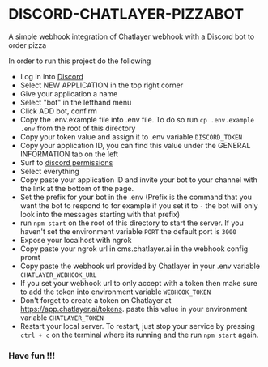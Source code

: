 # DISCORD-CHATLAYER-PIZZABOT
A simple webhook integration of Chatlayer webhook with a Discord bot to order pizza

In order to run this project do the following

- Log in into [Discord](https://discord.com/developers)
- Select NEW APPLICATION in the top right corner
- Give your application a name
- Select "bot" in the lefthand menu 
- Click ADD bot, confirm
- Copy the .env.example file into .env file. To do so run `cp .env.example .env` from the root of this directory
- Copy your token value and assign it to .env variable `DISCORD_TOKEN`
- Copy your application ID, you can find this value under the GENERAL INFORMATION tab on the left
- Surf to [discord permissions](https://discordapi.com/permissions.html)
- Select everything
- Copy paste your application ID and invite your bot to your channel with the link at the bottom of the page.
- Set the prefix for your bot in the .env (Prefix is the command that you want the bot to respond to for example if you set it to  `-` the bot will only look into the messages starting with that prefix)
- run `npm start` on the root of this directory to start the server. If you haven't set the environment variable `PORT` the default port is `3000`
- Expose your localhost with ngrok
- Copy paste your ngrok url in cms.chatlayer.ai in the webhook config promt
- Copy paste the webhook url provided by Chatlayer in your .env variable `CHATLAYER_WEBHOOK_URL`
- If you set your webhook url to only accept with a token then make sure to add the token into environment variable `WEBHOOK_TOKEN`
- Don't forget to create a token on Chatlayer at  https://app.chatlayer.ai/tokens. paste this value in your environment variable `CHATLAYER_TOKEN`
- Restart your local server. To restart, just stop your service by pressing `ctrl + c` on the terminal where its running and the run `npm start` again.

### Have fun !!!
